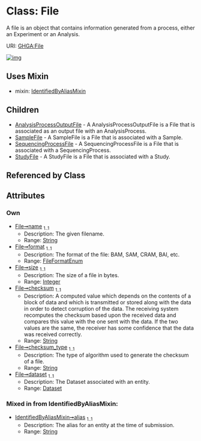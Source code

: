 
# Class: File


A file is an object that contains information generated from a process, either an Experiment or an Analysis.

URI: [GHGA:File](https://w3id.org/GHGA/File)


[![img](https://yuml.me/diagram/nofunky;dir:TB/class/[StudyFile],[SequencingProcessFile],[SampleFile],[IdentifiedByAliasMixin],[Dataset]<dataset%201..1-%20[File&#124;name:string;format:FileFormatEnum;size:integer;checksum:string;checksum_type:string;alias:string],[File]uses%20-.->[IdentifiedByAliasMixin],[File]^-[StudyFile],[File]^-[SequencingProcessFile],[File]^-[SampleFile],[File]^-[AnalysisProcessOutputFile],[Dataset],[AnalysisProcessOutputFile])](https://yuml.me/diagram/nofunky;dir:TB/class/[StudyFile],[SequencingProcessFile],[SampleFile],[IdentifiedByAliasMixin],[Dataset]<dataset%201..1-%20[File&#124;name:string;format:FileFormatEnum;size:integer;checksum:string;checksum_type:string;alias:string],[File]uses%20-.->[IdentifiedByAliasMixin],[File]^-[StudyFile],[File]^-[SequencingProcessFile],[File]^-[SampleFile],[File]^-[AnalysisProcessOutputFile],[Dataset],[AnalysisProcessOutputFile])

## Uses Mixin

 *  mixin: [IdentifiedByAliasMixin](IdentifiedByAliasMixin.md)

## Children

 * [AnalysisProcessOutputFile](AnalysisProcessOutputFile.md) - A AnalysisProcessOutputFile is a File that is associated as an output file with an AnalysisProcess.
 * [SampleFile](SampleFile.md) - A SampleFile is a File that is associated with a Sample.
 * [SequencingProcessFile](SequencingProcessFile.md) - A SequencingProcessFile is a File that is associated with a SequencingProcess.
 * [StudyFile](StudyFile.md) - A StudyFile is a File that is associated with a Study.

## Referenced by Class


## Attributes


### Own

 * [File➞name](File_name.md)  <sub>1..1</sub>
     * Description: The given filename.
     * Range: [String](types/String.md)
 * [File➞format](File_format.md)  <sub>1..1</sub>
     * Description: The format of the file: BAM, SAM, CRAM, BAI, etc.
     * Range: [FileFormatEnum](FileFormatEnum.md)
 * [File➞size](File_size.md)  <sub>1..1</sub>
     * Description: The size of a file in bytes.
     * Range: [Integer](types/Integer.md)
 * [File➞checksum](File_checksum.md)  <sub>1..1</sub>
     * Description: A computed value which depends on the contents of a block of data and which is transmitted or stored along with the data in order to detect corruption of the data. The receiving system recomputes the checksum based upon the received data and compares this value with the one sent with the data. If the two values are the same, the receiver has some confidence that the data was received correctly.
     * Range: [String](types/String.md)
 * [File➞checksum_type](File_checksum_type.md)  <sub>1..1</sub>
     * Description: The type of algorithm used to generate the checksum of a file.
     * Range: [String](types/String.md)
 * [File➞dataset](File_dataset.md)  <sub>1..1</sub>
     * Description: The Dataset associated with an entity.
     * Range: [Dataset](Dataset.md)

### Mixed in from IdentifiedByAliasMixin:

 * [IdentifiedByAliasMixin➞alias](IdentifiedByAliasMixin_alias.md)  <sub>1..1</sub>
     * Description: The alias for an entity at the time of submission.
     * Range: [String](types/String.md)
